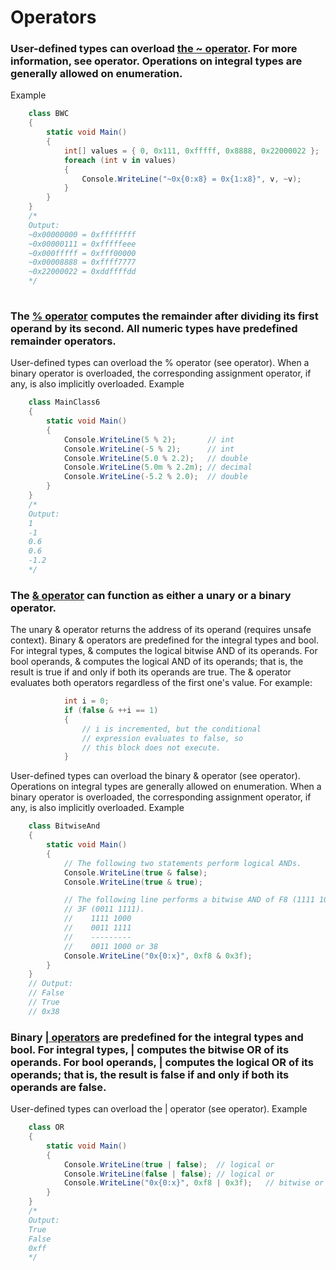# Operators

### User-defined types can overload [the ~ operator](https://msdn.microsoft.com/en-us/library/d2bd4x66.aspx). For more information, see operator. Operations on integral types are generally allowed on enumeration.

Example
```C#
    class BWC
    {
        static void Main()
        {
            int[] values = { 0, 0x111, 0xfffff, 0x8888, 0x22000022 };
            foreach (int v in values)
            {
                Console.WriteLine("~0x{0:x8} = 0x{1:x8}", v, ~v);
            }
        }
    }
    /*
    Output:
    ~0x00000000 = 0xffffffff
    ~0x00000111 = 0xfffffeee
    ~0x000fffff = 0xfff00000
    ~0x00008888 = 0xffff7777
    ~0x22000022 = 0xddffffdd
    */
    
 ```
 
 ### The [% operator](https://msdn.microsoft.com/en-us/library/0w4e0fzs.aspx) computes the remainder after dividing its first operand by its second. All numeric types have predefined remainder operators.

User-defined types can overload the % operator (see operator). When a binary operator is overloaded, the corresponding assignment operator, if any, is also implicitly overloaded.
Example
```C#
    class MainClass6
    {
        static void Main()
        {
            Console.WriteLine(5 % 2);       // int
            Console.WriteLine(-5 % 2);      // int
            Console.WriteLine(5.0 % 2.2);   // double
            Console.WriteLine(5.0m % 2.2m); // decimal
            Console.WriteLine(-5.2 % 2.0);  // double
        }
    }
    /*
    Output:
    1
    -1
    0.6
    0.6
    -1.2
    */
```

### The [& operator](https://msdn.microsoft.com/en-us/library/sbf85k1c.aspx) can function as either a unary or a binary operator.

The unary & operator returns the address of its operand (requires unsafe context).
Binary & operators are predefined for the integral types and bool. For integral types, & computes the logical bitwise AND of its operands. For bool operands, & computes the logical AND of its operands; that is, the result is true if and only if both its operands are true.
The & operator evaluates both operators regardless of the first one's value. For example:
```C#
            int i = 0;
            if (false & ++i == 1)
            {
                // i is incremented, but the conditional
                // expression evaluates to false, so
                // this block does not execute.
            }
```
User-defined types can overload the binary & operator (see operator). Operations on integral types are generally allowed on enumeration. When a binary operator is overloaded, the corresponding assignment operator, if any, is also implicitly overloaded.
Example
```C#
    class BitwiseAnd
    {
        static void Main()
        {
            // The following two statements perform logical ANDs.
            Console.WriteLine(true & false); 
            Console.WriteLine(true & true);  

            // The following line performs a bitwise AND of F8 (1111 1000) and
            // 3F (0011 1111).
            //    1111 1000
            //    0011 1111
            //    ---------
            //    0011 1000 or 38
            Console.WriteLine("0x{0:x}", 0xf8 & 0x3f); 
        }
    }
    // Output:
    // False
    // True
    // 0x38
  ```
  ### Binary [| operators](https://msdn.microsoft.com/en-us/library/kxszd0kx.aspx) are predefined for the integral types and bool. For integral types, | computes the bitwise OR of its operands. For bool operands, | computes the logical OR of its operands; that is, the result is false if and only if both its operands are false.

User-defined types can overload the | operator (see operator).
Example
```C#
    class OR
    {
        static void Main()
        {
            Console.WriteLine(true | false);  // logical or
            Console.WriteLine(false | false); // logical or
            Console.WriteLine("0x{0:x}", 0xf8 | 0x3f);   // bitwise or
        }
    }
    /*
    Output:
    True
    False
    0xff
    */
 ``` 
